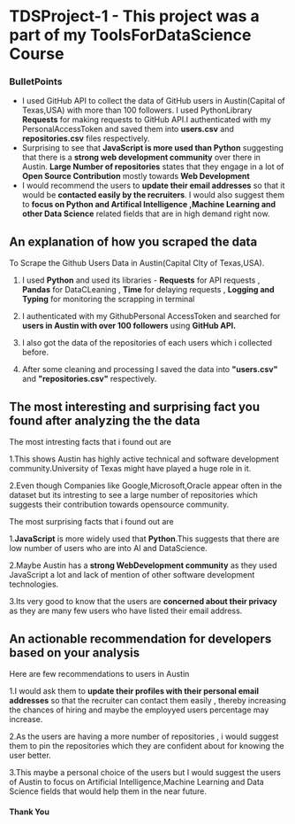 # TDSProject-1 - This project was a part of my ToolsForDataScience Course 


### BulletPoints

* I used GitHub API to collect the data of GitHub users in Austin(Capital of Texas,USA) with more than 100 followers. I used PythonLibrary **Requests** for making requests to GitHub API.I authenticated with my PersonalAccessToken and saved them into **users.csv** and **repositories.csv** files respectively.
* Surprising to see that **JavaScript is more used than Python** suggesting that there is a **strong web development community** over there in Austin.
  **Large Number of repositories** states that they engage in a lot of **Open Source Contribution** mostly towards **Web Development**
* I would recommend the users to **update their email addresses** so that it would be **contacted easily by the recruiters**.
   I would also suggest them to **focus on Python and Artifical Intelligence ,Machine Learning and other Data Science** related fields that are in high demand right now.
  
## An explanation of how you scraped the data

To Scrape the Github Users Data in Austin(Capital CIty of Texas,USA).

1. I used **Python** and used its libraries - **Requests** for API requests , **Pandas** for DataCLeaning , **Time** for delaying requests , **Logging and Typing** for monitoring the scrapping in terminal

2. I authenticated with my GithubPersonal AccessToken and searched for **users in Austin with over 100 followers** using **GitHub API.**

3. I also got the data of the repositories of each users which i collected before.

4. After some cleaning and processing I saved the data into **"users.csv"** and **"repositories.csv"** respectively.
   
## The most interesting and surprising fact you found after analyzing the the data

The most intresting facts that i found out are

1.This shows Austin has highly active technical and software development community.University of Texas might have played a huge role in it.

2.Even though Companies like Google,Microsoft,Oracle appear often in the dataset but its intresting to see a large number of repositories which suggests their contribution towards opensource community.

The most surprising facts that i found out are 

1.**JavaScript** is more widely used that **Python**.This suggests that there are low number of users who are into AI and DataScience.

2.Maybe Austin has a **strong WebDevelopment community** as they used JavaScript a lot and lack of mention of other software development technologies.

3.Its very good to know that the users are **concerned about their privacy** as they are many few users who have listed their email address.

## An actionable recommendation for developers based on your analysis

Here are few recommendations to users in Austin 

1.I would ask them to **update their profiles with their personal email addresses** so that the recruiter can contact them easily , thereby increasing the chances of hiring and maybe the employyed users percentage may increase.

2.As the users are having a more number of repositories , i would suggest them to pin the repositories which they are confident about for knowing the user better.

3.This maybe a personal choice of the users but I would suggest the users of Austin to focus on Artificial Intelligence,Machine Learning and Data Science fields that would help them in the near future.

####                               Thank You
